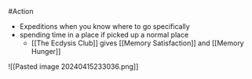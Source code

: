#Action 

- Expeditions when you know where to go specifically
- spending time in a place if picked up a normal place
	- [[The Ecdysis Club]] gives [[Memory Satisfaction]] and [[Memory Hunger]]

![[Pasted image 20240415233036.png]]